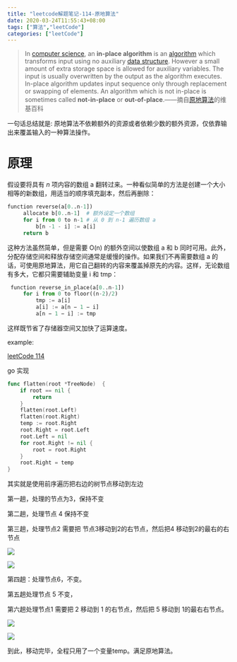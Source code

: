 ```yaml
---
title: "leetcode解题笔记-114-原地算法"
date: 2020-03-24T11:55:43+08:00
tags: ["算法","leetCode"]
categories: ["leetCode"]
---
```


>In [computer science](https://en.wikipedia.org/wiki/Computer_science), an **in-place algorithm** is an [algorithm](https://en.wikipedia.org/wiki/Algorithm) which transforms input using no auxiliary [data structure](https://en.wikipedia.org/wiki/Data_structure). However a small amount of extra storage space is allowed for auxiliary variables. The input is usually overwritten by the output as the algorithm executes. In-place algorithm updates input sequence only through replacement or swapping of elements. An algorithm which is not in-place is sometimes called **not-in-place** or **out-of-place**.——摘自[原地算法](https://en.wikipedia.org/wiki/In-place_algorithm)的维基百科

一句话总结就是: 原地算法不依赖额外的资源或者依赖少数的额外资源，仅依靠输出来覆盖输入的一种算法操作。

# 原理

假设要将具有 *n* 项内容的数组 a 翻转过来。一种看似简单的方法是创建一个大小相等的新数组，用适当的顺序填充副本，然后再删除：

```python
function reverse(a[0..n-1])
     allocate b[0..n-1]  # 额外设定一个数组
     for i from 0 to n-1 # 从 0 到 n-1 遍历数组 a
         b[n -1 - i] := a[i] 
     return b
```

这种方法虽然简单，但是需要 O(n) 的额外空间以使数组 a 和 b 同时可用。此外，分配存储空间和释放存储空间通常是缓慢的操作。如果我们不再需要数组 a 的话，可使用原地算法，用它自己翻转的内容来覆盖掉原先的内容。这样，无论数组有多大，它都只需要辅助变量 i 和 tmp：

```python
 function reverse_in_place(a[0..n-1])
     for i from 0 to floor((n-2)/2)
         tmp := a[i]
         a[i] := a[n − 1 − i]
         a[n − 1 − i] := tmp
```

这样既节省了存储器空间又加快了运算速度。



example:

[leetCode 114](https://leetcode-cn.com/problems/flatten-binary-tree-to-linked-list/)

go 实现

``` go
func flatten(root *TreeNode)  {
	if root == nil {
		return
	}
	flatten(root.Left)
	flatten(root.Right)
	temp := root.Right
	root.Right = root.Left
	root.Left = nil
	for root.Right != nil {
		root = root.Right
	}
	root.Right = temp
}
```

其实就是使用前序遍历把右边的树节点移动到左边

第一趟，处理的节点为3，保持不变

第二趟，处理节点 4 保持不变

第三趟，处理节点2 需要把 节点3移动到2的右节点，然后把4 移动到2的最右的右节点



![](https://blog-image-1253555052.cos.ap-guangzhou.myqcloud.com/20200324161451.png)

![](https://blog-image-1253555052.cos.ap-guangzhou.myqcloud.com/20200324161514.png)

第四趟：处理节点6，不变。

第五趟处理节点 5 不变，

第六趟处理节点1 需要把 2 移动到 1 的右节点，然后把 5 移动到 1的最右右节点。

![](https://blog-image-1253555052.cos.ap-guangzhou.myqcloud.com/20200324161751.png)

![](https://blog-image-1253555052.cos.ap-guangzhou.myqcloud.com/20200324161823.png)

到此，移动完毕，全程只用了一个变量temp。满足原地算法。